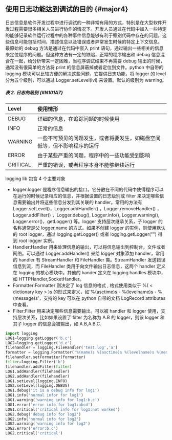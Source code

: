 ## 使用日志功能达到调试的目的 {#major4}

日志信息是软件开发过程中进行调试的一种非常有用的方式，特别是在大型软件开发过程需要很多相关人员进行协作的情况下。开发人员通过在代码中加入一些特定的能够记录软件运行过程中的各种事件信息能够有利于甄别代码中存在的问题。这些信息可能包括时间，描述信息以及错误或者异常发生时候的特定上下文信息。 最原始的 debug 方法是通过在代码中嵌入 print 语句，通过输出一些相关的信息来定位程序的问题。但这种方法有一定的缺陷，正常的程序输出和 debug 信息混合在一起，给分析带来一定困难，当程序调试结束不再需要 debug 输出的时候，通常没有很简单的方法将 print 的信息屏蔽掉或者定位到文件。python 中自带的 logging 模块可以比较方便的解决这些问题，它提供日志功能，将 logger 的 level 分为五个级别，可以通过 Logger.setLevel\(lvl\) 来设置。默认的级别为 warning。

##### 表 2. 日志的级别 {#N101A7}

| Level | 使用情形 |
| :--- | :--- |
| DEBUG | 详细的信息，在追踪问题的时候使用 |
| INFO | 正常的信息 |
| WARNING | 一些不可预见的问题发生，或者将要发生，如磁盘空间低等，但不影响程序的运行 |
| ERROR | 由于某些严重的问题，程序中的一些功能受到影响 |
| CRITICAL | 严重的错误，或者程序本身不能够继续运行 |

logging lib 包含 4 个主要对象

* logger:logger 是程序信息输出的接口。它分散在不同的代码中使得程序可以在运行的时候记录相应的信息，并根据设置的日志级别或 filter 来决定哪些信息需要输出并将这些信息分发到其关联的 handler。常用的方法有 Logger.setLevel\(\)，Logger.addHandler\(\) ，Logger.removeHandler\(\) ，Logger.addFilter\(\) ，Logger.debug\(\), Logger.info\(\), Logger.warning\(\), Logger.error\(\)，getLogger\(\) 等。logger 支持层次继承关系，子 logger 的名称通常是父 logger.name 的方式。如果不创建 logger 的实例，则使用默认的 root logger，通过 logging.getLogger\(\) 或者 logging.getLogger\(""\) 得到 root logger 实例。
* Handler:Handler 用来处理信息的输出，可以将信息输出到控制台，文件或者网络。可以通过 Logger.addHandler\(\) 来给 logger 对象添加 handler，常用的 handler 有 StreamHandler 和 FileHandler 类。StreamHandler 发送错误信息到流，而 FileHandler 类用于向文件输出日志信息，这两个 handler 定义在 logging 的核心模块中。其他的 hander 定义在 logging.handles 模块中，如 HTTPHandler,SocketHandler。
* Formatter:Formatter 则决定了 log 信息的格式 , 格式使用类似于 %\(
  &lt;
   dictionary key 
  &gt;
  \)s 的形式来定义，如'%\(asctime\)s - %\(levelname\)s - %\(message\)s'，支持的 key 可以在 python 自带的文档 LogRecord attributes 中查看。
* Filter:Filter 用来决定哪些信息需要输出。可以被 handler 和 logger 使用，支持层次关系，比如如果设置了 filter 为名称为 A.B 的 logger，则该 logger 和其子 logger 的信息会被输出，如 A.B,A.B.C.

```py
import logging 
LOG1=logging.getLogger('b.c') 
LOG2=logging.getLogger('d.e') 
filehandler = logging.FileHandler('test.log','a') 
formatter = logging.Formatter('%(name)s %(asctime)s %(levelname)s %(message)s') 
filehandler.setFormatter(formatter) 
filter=logging.Filter('b') 
filehandler.addFilter(filter) 
LOG1.addHandler(filehandler) 
LOG2.addHandler(filehandler) 
LOG1.setLevel(logging.INFO) 
LOG2.setLevel(logging.DEBUG) 
LOG1.debug('it is a debug info for log1') 
LOG1.info('normal infor for log1') 
LOG1.warning('warning info for log1:b.c') 
LOG1.error('error info for log1:abcd') 
LOG1.critical('critical info for log1:not worked') 
LOG2.debug('debug info for log2') 
LOG2.info('normal info for log2') 
LOG2.warning('warning info for log2') 
LOG2.error('error:b.c') 
LOG2.critical('critical')
```



